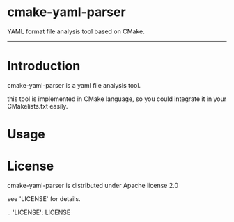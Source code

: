 # cmake-yaml-parser
YAML format file analysis tool based on CMake.
*****

Introduction
==========
cmake-yaml-parser is a yaml file analysis tool.

this tool is implemented in CMake language, so you could integrate it in your CMakelists.txt easily.


Usage
==========



License
==========
cmake-yaml-parser is distributed under Apache license 2.0

see 'LICENSE' for details.

.. 'LICENSE': LICENSE